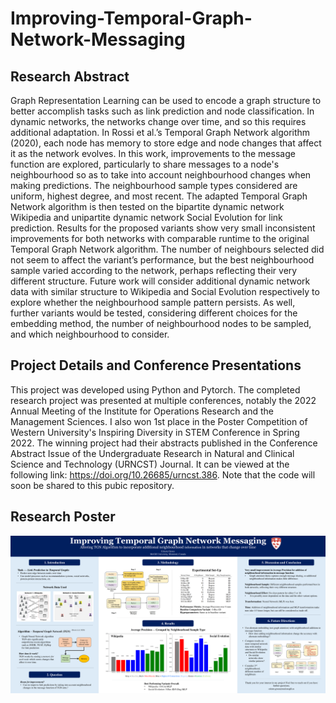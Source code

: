 # Improving-Temporal-Graph-Network-Messaging

## Research Abstract
Graph Representation Learning can be used to encode a graph structure to better accomplish tasks such as link prediction and node classification. In dynamic networks, the networks change over time, and so this requires additional adaptation. In Rossi et al.’s Temporal Graph Network algorithm (2020), each node has memory to store edge and node changes that affect it as the network evolves. In this work, improvements to the message function are explored, particularly to share messages to a node's neighbourhood so as to take into account neighbourhood changes when making predictions. The neighbourhood sample types considered are uniform, highest degree, and most recent. The adapted Temporal Graph Network algorithm is then tested on the bipartite dynamic network Wikipedia and unipartite dynamic network Social Evolution for link prediction. Results for the proposed variants show very small inconsistent improvements for both networks with comparable runtime to the original Temporal Graph Network algorithm. The number of neighbours selected did not seem to affect the variant’s performance, but the best neighbourhood sample varied according to the network, perhaps reflecting their very different structure. Future work will consider additional dynamic network data with similar structure to Wikipedia and Social Evolution respectively to explore whether the neighbourhood sample pattern persists. As well, further variants would be tested, considering different choices for the embedding method, the number of neighbourhood nodes to be sampled, and which neighbourhood to consider.

## Project Details and Conference Presentations
This project was developed using Python and Pytorch. The completed research project was presented at multiple conferences, notably the 2022 Annual Meeting of the Institute for Operations Research and the Management Sciences. I also won 1st place in the Poster Competition of Western University's Inspiring Diversity in STEM Conference in Spring 2022. The winning project had their abstracts published in the Conference Abstract Issue of the Undergraduate Research in Natural and Clinical Science and Technology (URNCST) Journal. It can be viewed at the following link: https://doi.org/10.26685/urncst.386. Note that the code will soon be shared to this pubic repository.

## Research Poster
![Poster](https://github.com/celestejasmine/Improving-Temporal-Graph-Network-Messaging/blob/main/TGN%20Research%20Poster%20Image.png)
